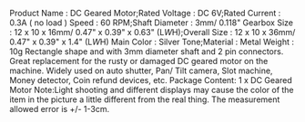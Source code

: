 Product Name : DC Geared Motor;Rated Voltage : DC 6V;Rated Current : 0.3A ( no load )
Speed : 60 RPM;Shaft Diameter : 3mm/ 0.118"
Gearbox Size : 12 x 10 x 16mm/ 0.47" x 0.39" x 0.63" (L*W*H);Overall Size : 12 x 10 x 36mm/ 0.47" x 0.39" x 1.4" (L*W*H)
Main Color : Silver Tone;Material : Metal
Weight : 10g
Rectangle shape and with 3mm diameter shaft and 2 pin connectors. 
Great replacement for the rusty or damaged DC geared motor on the machine. 
Widely used on auto shutter, Pan/ Tilt camera, Slot machine, Money detector, Coin refund devices, etc.
Package Content: 1 x DC Geared Motor 
Note:Light shooting and different displays may cause the color of the item in the picture a little different from the real thing. The measurement allowed error is +/- 1-3cm.
